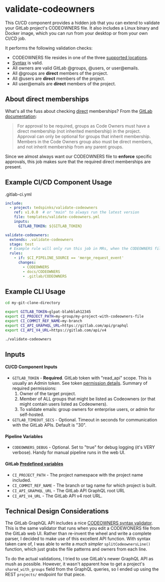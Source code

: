 # validate-codeowners

This CI/CD component provides a hidden job that you can extend to validate your GitLab project's CODEOWNERS file. It also includes a Linux binary and Docker image, which you can run from your desktop or from your own CI/CD job.

It performs the following validation checks:

- CODEOWNERS file resides in one of the three [supported locations](https://docs.gitlab.com/ee/user/project/codeowners/#codeowners-file).
- [Syntax](https://docs.gitlab.com/ee/user/project/codeowners/reference.html) is valid.
- All owners are valid GitLab @groups, @users, or user@emails.
- All @groups are **direct** members of the project.
- All @users are **direct** members of the project.
- All user@emails are **direct** members of the project.


## About direct memberships

What's all the fuss about checking [direct](https://docs.gitlab.com/ee/user/project/members/) memberships? From the [GitLab documentation](https://docs.gitlab.com/ee/user/project/codeowners/#group-inheritance-and-eligibility):

> For approval to be required, groups as Code Owners must have a direct membership (not inherited membership) in the project. Approval can only be optional for groups that inherit membership. Members in the Code Owners group also must be direct members, and not inherit membership from any parent groups.

Since we almost always want our CODEOWNERS file to **enforce** specific approvals, this job makes sure that the required direct memberships are present.


## Example CI/CD Component Usage

.gitlab-ci.yml
```yaml
include:
  - project: tedspinks/validate-codeowners
    ref: v1.0.0  # or "main" to always run the latest version
    file: templates/validate-codeowners.yml
    inputs:
      GITLAB_TOKEN: ${GITLAB_TOKEN}

validate-codeowners:
  extends: .validate-codeowners
  stage: test
  # Example rule will only run this job in MRs, when the CODEOWNERS file has changed
  rules:
    - if: $CI_PIPELINE_SOURCE == 'merge_request_event'
      changes:
        - CODEOWNERS
        - docs/CODEOWNERS
        - .gitlab/CODEOWNERS
```


## Example CLI Usage

```bash
cd my-git-clone-directory

export GITLAB_TOKEN=glpat-blahblah12345
export CI_PROJECT_PATH=my-group/my-project-with-codeowners-file
export CI_COMMIT_REF_NAME=my-branch
export CI_API_GRAPHQL_URL=https://gitlab.com/api/graphql
export CI_API_V4_URL=https://gitlab.com/api/v4

./validate-codeowners
```

## Inputs

#### CI/CD Component Inputs

- `GITLAB_TOKEN` - **Required**. GitLab token with "read_api" scope. This is usually an Admin token. See token [permission details](https://docs.gitlab.com/ee/api/members.html). Summary of required permissions:
  1. Owner of the target project.
  2. Member of ALL groups that might be listed as Codeowners (or that might contain users listed as Codeowners).
  3. To validate emails: group owners for enterprise users, or admin for self-hosted.
- `GITLAB_TIMEOUT_SECS` - Optional. Timeout in seconds for communication with the GitLab APIs. Default is "30".

#### Pipeline Variables

- `CODEOWNERS_DEBUG` - Optional. Set to "true" for debug logging (it's VERY verbose). Handy for manual pipeline runs in the web UI.

#### GitLab [Predefined variables](https://docs.gitlab.com/ee/ci/variables/predefined_variables.html)

- `CI_PROJECT_PATH` - The project namespace with the project name included.
- `CI_COMMIT_REF_NAME` - The branch or tag name for which project is built.
- `CI_API_GRAPHQL_URL` - The GitLab API GraphQL root URL
- `CI_API_V4_URL` - The GitLab API v4 root URL.


## Technical Design Considerations

The GitLab GraphQL API includes a nice [CODEOWNERS syntax validator](https://docs.gitlab.com/ee/api/graphql/reference/#repositoryvalidatecodeownerfile). This is the same validator that runs when you edit a CODEWONERS file from the GitLab web UI. Rather than re-invent the wheel and write a complete parser, I decided to make use of this excellent API function. With syntax taken care of, I was able to write a *much simpler* `splitCodeownersLine()` function, which just grabs the file patterns and owners from each line.

To do the actual validations, I tried to use GitLab's newer GraphQL API as mush as possible. However, it wasn't apparent how to get a project's `shared_with_groups` field from the GraphQL queries, so I ended up using the REST `projects/` endpoint for that piece.
